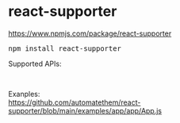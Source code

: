 # react-supporter

https://www.npmjs.com/package/react-supporter
<pre>
npm install react-supporter
</pre>

Supported APIs:
<pre>

</pre>

Exanples:    
https://github.com/automatethem/react-supporter/blob/main/examples/app/app/App.js
